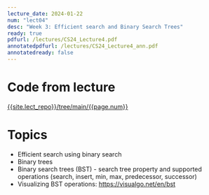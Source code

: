 ```yaml
---
lecture_date: 2024-01-22
num: "lect04"
desc: "Week 3: Efficient search and Binary Search Trees"
ready: true
pdfurl: /lectures/CS24_Lecture4.pdf
annotatedpdfurl: /lectures/CS24_Lecture4_ann.pdf
annotatedready: false
---
```


# Code from lecture
[{{site.lect_repo}}/tree/main/{{page.num}}]({{site.lect_repo}}/tree/main/{{page.num}})

# Topics
* Efficient search using binary search
* Binary trees
* Binary search trees (BST) - search tree property and supported operations (search, insert, min, max, predecessor, successor)
* Visualizing BST operations: <https://visualgo.net/en/bst>
